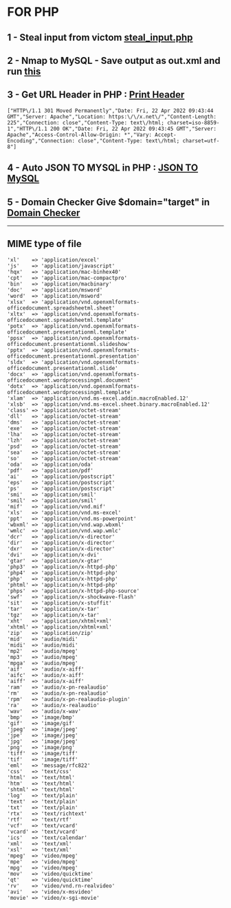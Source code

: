 # FOR PHP 

## 1 - Steal input from victom [ steal_input.php ](steal_input_victom.php)
## 2 - Nmap to MySQL - Save output as out.xml and run [this](nmap_to_DB.php) 
## 3 - Get URL Header in PHP : [Print Header](jsonHeader.php)
    ["HTTP\/1.1 301 Moved Permanently","Date: Fri, 22 Apr 2022 09:43:44 GMT","Server: Apache","Location: https:\/\/x.net\/","Content-Length: 225","Connection: close","Content-Type: text\/html; charset=iso-8859-1","HTTP\/1.1 200 OK","Date: Fri, 22 Apr 2022 09:43:45 GMT","Server: Apache","Access-Control-Allow-Origin: *","Vary: Accept-Encoding","Connection: close","Content-Type: text\/html; charset=utf-8"]

## 4 - Auto JSON TO MYSQL in PHP : [JSON TO MySQL](JSON_toMySQL.php)

## 5 - Domain Checker Give $domain="target" in [Domain Checker](Domain_Checker.php)
---

## MIME type of file

    'xl'    => 'application/excel'
    'js'    => 'application/javascript'
    'hqx'   => 'application/mac-binhex40'
    'cpt'   => 'application/mac-compactpro'
    'bin'   => 'application/macbinary'
    'doc'   => 'application/msword'
    'word'  => 'application/msword'
    'xlsx'  => 'application/vnd.openxmlformats-officedocument.spreadsheetml.sheet'
    'xltx'  => 'application/vnd.openxmlformats-officedocument.spreadsheetml.template'
    'potx'  => 'application/vnd.openxmlformats-officedocument.presentationml.template'
    'ppsx'  => 'application/vnd.openxmlformats-officedocument.presentationml.slideshow'
    'pptx'  => 'application/vnd.openxmlformats-officedocument.presentationml.presentation'
    'sldx'  => 'application/vnd.openxmlformats-officedocument.presentationml.slide'
    'docx'  => 'application/vnd.openxmlformats-officedocument.wordprocessingml.document'
    'dotx'  => 'application/vnd.openxmlformats-officedocument.wordprocessingml.template'
    'xlam'  => 'application/vnd.ms-excel.addin.macroEnabled.12'
    'xlsb'  => 'application/vnd.ms-excel.sheet.binary.macroEnabled.12'
    'class' => 'application/octet-stream'
    'dll'   => 'application/octet-stream'
    'dms'   => 'application/octet-stream'
    'exe'   => 'application/octet-stream'
    'lha'   => 'application/octet-stream'
    'lzh'   => 'application/octet-stream'
    'psd'   => 'application/octet-stream'
    'sea'   => 'application/octet-stream'
    'so'    => 'application/octet-stream'
    'oda'   => 'application/oda'
    'pdf'   => 'application/pdf'
    'ai'    => 'application/postscript'
    'eps'   => 'application/postscript'
    'ps'    => 'application/postscript'
    'smi'   => 'application/smil'
    'smil'  => 'application/smil'
    'mif'   => 'application/vnd.mif'
    'xls'   => 'application/vnd.ms-excel'
    'ppt'   => 'application/vnd.ms-powerpoint'
    'wbxml' => 'application/vnd.wap.wbxml'
    'wmlc'  => 'application/vnd.wap.wmlc'
    'dcr'   => 'application/x-director'
    'dir'   => 'application/x-director'
    'dxr'   => 'application/x-director'
    'dvi'   => 'application/x-dvi'
    'gtar'  => 'application/x-gtar'
    'php3'  => 'application/x-httpd-php'
    'php4'  => 'application/x-httpd-php'
    'php'   => 'application/x-httpd-php'
    'phtml' => 'application/x-httpd-php'
    'phps'  => 'application/x-httpd-php-source'
    'swf'   => 'application/x-shockwave-flash'
    'sit'   => 'application/x-stuffit'
    'tar'   => 'application/x-tar'
    'tgz'   => 'application/x-tar'
    'xht'   => 'application/xhtml+xml'
    'xhtml' => 'application/xhtml+xml'
    'zip'   => 'application/zip'
    'mid'   => 'audio/midi'
    'midi'  => 'audio/midi'
    'mp2'   => 'audio/mpeg'
    'mp3'   => 'audio/mpeg'
    'mpga'  => 'audio/mpeg'
    'aif'   => 'audio/x-aiff'
    'aifc'  => 'audio/x-aiff'
    'aiff'  => 'audio/x-aiff'
    'ram'   => 'audio/x-pn-realaudio'
    'rm'    => 'audio/x-pn-realaudio'
    'rpm'   => 'audio/x-pn-realaudio-plugin'
    'ra'    => 'audio/x-realaudio'
    'wav'   => 'audio/x-wav'
    'bmp'   => 'image/bmp'
    'gif'   => 'image/gif'
    'jpeg'  => 'image/jpeg'
    'jpe'   => 'image/jpeg'
    'jpg'   => 'image/jpeg'
    'png'   => 'image/png'
    'tiff'  => 'image/tiff'
    'tif'   => 'image/tiff'
    'eml'   => 'message/rfc822'
    'css'   => 'text/css'
    'html'  => 'text/html'
    'htm'   => 'text/html'
    'shtml' => 'text/html'
    'log'   => 'text/plain'
    'text'  => 'text/plain'
    'txt'   => 'text/plain'
    'rtx'   => 'text/richtext'
    'rtf'   => 'text/rtf'
    'vcf'   => 'text/vcard'
    'vcard' => 'text/vcard'
    'ics'   => 'text/calendar'
    'xml'   => 'text/xml'
    'xsl'   => 'text/xml'
    'mpeg'  => 'video/mpeg'
    'mpe'   => 'video/mpeg'
    'mpg'   => 'video/mpeg'
    'mov'   => 'video/quicktime'
    'qt'    => 'video/quicktime'
    'rv'    => 'video/vnd.rn-realvideo'
    'avi'   => 'video/x-msvideo'
    'movie' => 'video/x-sgi-movie'
